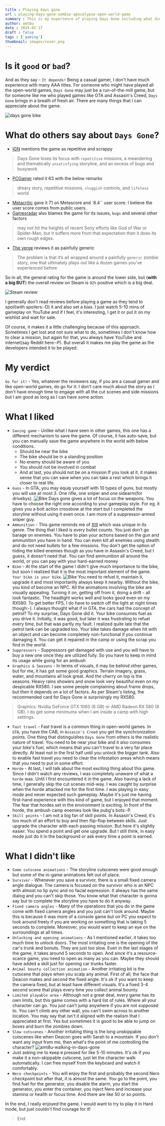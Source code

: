 ```yaml
---
title : Playing days gone
url : playing-days-gone-zombie-apocalypse-open-world-game
summary : This is my experience of playing Days Gone including what did I enjoy and what I didn't like. 
author: amt8u
date : 2024-02-17
draft : false
tags : ['gaming']
thumbnail: images/cover.png
---
```


# Is it `good` or `bad`?
And as they say - `It depends!` Being a casual gamer, I don't have much experience with many AAA titles. For someone who might have played all the open-world games, `Days Gone` may just be a run-of-the-mill game, but for someone like me who played games like GTA and Assasin's Creed, `Days Gone` brings in a breath of fresh air. There are many things that I can appreciate about the game.

![days gone bike](./images/bike.png)

# What do others say about `Days Gone`?
* [IGN](https://in.ign.com/days-gone/134476/review/days-gone-review) mentions the game as repetitive and scrappy
> Days Gone loses its focus with `repetitive` missions, a meandering and thematically `unsatisfying` storyline, and an excess of bugs and busywork
* [PCGamer](https://www.pcgamer.com/days-gone-review/) rated it 63 with the below remarks
> dreary story, repetitive missions, `sluggish` controls, and `lifeless` world
* [Metacritic](https://www.metacritic.com/game/days-gone/) gave it 71 on Metascore and `8.4`` user score. I believe the user score comes from public users.
* [Gamesradar](https://www.gamesradar.com/days-gone-review/) also blames the game for its issues, `bugs` and several other factors
>   may not hit the heights of recent Sony efforts like God of War or Spider-Man, but it suffers more from that expectation than it does its own rough edges. 
* [The verge](https://www.theverge.com/2019/4/25/18514683/days-gone-review-ps4-open-world-zombie-game) reviews it as painfully generic
> The problem is that it’s all wrapped around a painfully `generic` zombie story, one that ultimately plays out like a dozen games you’ve experienced before

So in all, the general rating for the game is around the lower side, but (**with a big BUT**) the overall review on Steam is `92%` positive which is a big deal.

![Steam review](./images/SteamReview.png)

I generally don't read reviews before playing a game as they tend to spoil(with spoilers:-D) it and also set a bias. I just watch 5-10 mins of gameplay on YouTube and if I feel, it's interesting, I get it or put it on my wishlist and wait for sale. 

Of course, it makes it a little challenging because of this approach. Sometimes I get lost and not sure what to do, sometimes I don't know how to clear a mission, but again for that, you always have YouTube and internet(say Reddit here:-P). But overall it makes me play the game as the developers intended it to be played.

# My verdict
`Go for it!` - Yes, whatever the reviewers say, if you are a casual gamer and like open-world games, do go for it. I don't care much about the story as I don't have enough time to engage with all the cut scenes and side missions but I am good as long as I can have some action.

# What I liked
* `Saving game` - Unlike what I have seen in other games, this one has a different mechanism to save the game. Of course, it has auto-save, but you can manually save the game anywhere in the world with below conditions.
   * Should be near the bike
   * The bike should be in a standing position
   * No enemy should be aware of you
   * You should not be involved in combat
   * And at last, you should not be on a mission
If you look at it, it makes sense that you can save when you can take a rest which brings it closer to real life.
* `Guns` - In GTA, you may equip yourself with 10 types of guns, but mostly you will use at most 3. One rifle, one sniper and one sidearm(for drivebys). 
![Bike](./images/kill.png)
Days gone gives a lot of focus on the weapons. You have to choose the right one according to your gameplay style. For eg. it gives you a bolt action crossbow at the start but I completed the storyline without using it even once. I am more of a suppressor-armed sniper guy.
* `Ammunition` - This game reminds me of [XIII](https://cybercafe.dev/a-revisit-to-classic-comic-styled-game-xiii/) which was unique in its genre. The thing that I liked is every bullet counts. You just don't go barage on enemies. You have to plan your actions based on the gun and ammunition you have in hand. You can even kill all enemies using stealth and do not need bullets for a few missions. You don't get the option of hiding the killed enemies though as you have in Assasin's Creed, but I guess, it doesn't need that. You can find ammunition all around the world, or you can pay with your hard-earned money
* `Bike` - At the start of the game I didn't give much importance to the bike, but soon I realized that it is the most important element of the game. `Your bike is your bike`. ![Bike](./images/petrol.jpg) 
You need to refuel it, maintain it, upgrade it and most importantly always keep it nearby. Without the bike, you kind of become an NPC. All the animations involving the bike are visually appealing. Turning it on, getting off from it, doing a drift - all look fantastic. The headlight works well and looks good even on my RX580. To get better FPS, I do have to switch off the light at night times though:-(. I always thought what if in GTA, the cars had the concept of petrol? To my surprise, Days Gone did it. Your bike consumes fuel as you drive it. Initially, it was good, but later it was frustrating to refuel every time, but that was partly my fault. I realized quite late that the petrol tank can be upgraded too. Your bike takes damage when hit with an object and can become completely non-functional if you continue damaging it. You can get it repaired in the camp or using the scrap you find in the world.
* `Suppressors` - Suppressors get damaged with use and you will have to buy a new one once they are utilized fully. So you have to keep in mind its usage while going for an ambush
* `Graphics & Seasons` - In terms of visuals, it may be behind other games, but for me, it has got some good graphics. Terrain imagery, grass, water, and mountains all look great. And the cherry on top is the seasons. Heavy rains showers and snow look very beautiful even on my despicable RX580. I see some people complaining about frame drops, but then it depends on a lot of factors. As per Steam's listing, the recommended card for Days Gone is surprisingly my RX580.
> Graphics: Nvidia GeForce GTX 1060 (6 GB) or AMD Radeon RX 580 (8 GB). I do get some minimums when I am inside a camp with high settings.
* `Fast travel` - Fast travel is a common thing in open-world games. In `GTA`, you have the CAB, in `Assasin's Creed` you get the synchronization points. One thing that distinguishes `Days Gone` from others is the realistic nature of travel. You need to be near your bike and it also consumes your bike's fuel, which means that you can't travel to a very far place directly. At least not in the first half until you unlock the bigger tank. Also to enable fast travel you need to clear the infestation areas which means that you need to put in some effort.
* `Horde` - At last, I will talk about the most exciting thing about this game. Since I didn't watch any reviews, I was completely unaware of what a `horde` was. Until I first encountered it in the game. Also having a lack of time, I generally skip the cut scenes mid-way. I was caught by surprise when the horde attacked me for the first time. I was playing in easy mode and never expected such gameplay. Maybe it's just me having first-hand experience with this kind of game, but I enjoyed that moment. The fear that hordes set in the environment is exciting. In front of the horde, the ambush camp enemies look like pubg's bots:-P.
* `Skill points` - I am not a big fan of skill points. In Assasin's Creed, it's too much of an effort to buy and then flip-flop between skills. Just upgrade the character with each passing mission. But here it's slightly easier. You spend a point and get one upgrade. But I still think, in easy mode just do it in the background or ask every time a point is earned.


# What I didn't like
* `Some cutscene animations` - The storyline cutscenes were good enough but some of the in-game animations felt out of place.
* `Survivor` - Whenever you save a survivor, there is a small fixed camera angle dialogue. The camera is focused on the survivor who is an NPC with almost no lip sync and no facial expression. It always has the same dialog and you can't skip those. You know what that character is gonna say but to complete the storyline you have to do it anyway.
* `Fixed camera angles` - Many of the operations that you do in the game come with fixed camera angles and you just can't look around. Maybe this is because it was more of a console game but on PC you expect to look around freely if you are working on something that is taking 5 seconds to complete. Moreover, you would want to keep an eye on the surroundings at all times.
* `Unlocking and opening animations` - As I mentioned earlier, it takes too much time to unlock doors. The most irritating one is the opening of the car's trunk and bonuts. They are just too slow. Even in the last stages of the game, it takes around 5 seconds to open. And since it's a resource-scarce game, you need to open as many as you can. Maybe they should have added a skill just for opening car trunks faster.
* `Animal bounty collection animation` - Another irritating bit is the cutscene that plays when you scalp any animal. First of all, the face that Deacon makes and second the fixed angle. It's ok if you want to keep the camera fixed, but at least have different visuals. It's a fixed 3-4 second scene that plays every time you collect animal bounty.
* `Limited playable area` - Although not a great deal, every game has its own limits, but this game comes with a hard list of rules. Where all your character can go. You just can't jump anywhere if you are not supposed to. You can't climb any other wall, you can't swim across to another location. You may say that isn't it aligned with the realism that I appreciated at first. Yes but sometimes it is good to be able to jump on boxes and burn the zombies down.
* `Slow cutscenes` - Another irritating thing is the long unskippable cutscenes like when Deacon goes with Sarah to a mountain. If you don't want any input from me, then what's the point of me controlling the character? ![amt8u-walking-in-days-gone](./images/walk.jpg)
* Just asking me to keep `W` pressed for like 5-10 minutes. It's ok if you make it a non-skippable cutscene, just let the character walk automatically. I can free myself from the keyboard and watch it comfortably.
* `Nero checkpoints` - You will enjoy the first and probably the second Nero checkpoint but after that, it is almost the same. You go to the point, you find fuel for the generator, you disable the alarm, you start the generator, you enter the container, you inject Nero and increase your stamina or health or focus time. And there are like 50 or so points.

In the end, I really enjoyed the game. I would want to try to play it in Hard mode, but just couldn't find courage for it!

> End
